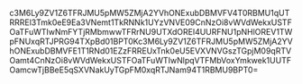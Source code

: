 c3M6Ly9ZV1Z6TFRJMU5pMW5ZMjA2YVhONExubDBMVFV4T0RBMU1qUTRRREl3Tmk0eE9Ea3VNemt1TkRNNk1UYzVNVE09CnNzOi8vWVdWekxUSTFOaTFuWTIwNmFYTjRMbmwwTFRrNU9UTXdOREl4UURFNU1pNHlOREV1TWpFNUxqRTJPRG94TXpBd01BPT0Kc3M6Ly9ZV1Z6TFRJMU5pMW5ZMjA2YVhONExubDBMVFE1T1RNd01EZzFRREUxTnk0eU5EVXVNVGszTGpjM09qRTVOamt4CnNzOi8vWVdWekxUSTFOaTFuWTIwNlpqVTFMbVoxYmkwek1UUTFOamcwTjBBeE5qSXVNakUyTGpFM0xqRTJNam94T1RBMU9BPT0=